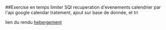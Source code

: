##Exercise en temps limiter SQl
recuperation d'evenements calendrier par l'api google calendar
tratement, ajout sur base de donnée, et tri

lien du rendu [hebergement](http://ptitim.esy.es/exo%20sql/index.php)

#
